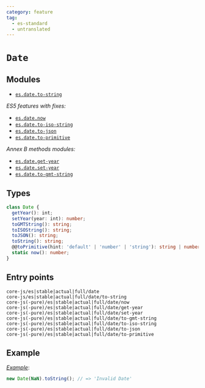 ```yaml
---
category: feature
tag:
  - es-standard
  - untranslated
---
```


# `Date`

## Modules

- [`es.date.to-string`](https://github.com/zloirock/core-js/blob/master/packages/core-js/modules/es.date.to-string.js)

_ES5 features with fixes:_

- [`es.date.now`](https://github.com/zloirock/core-js/blob/master/packages/core-js/modules/es.date.now.js)
- [`es.date.to-iso-string`](https://github.com/zloirock/core-js/blob/master/packages/core-js/modules/es.date.to-iso-string.js)
- [`es.date.to-json`](https://github.com/zloirock/core-js/blob/master/packages/core-js/modules/es.date.to-json.js)
- [`es.date.to-primitive`](https://github.com/zloirock/core-js/blob/master/packages/core-js/modules/es.date.to-primitive.js)

_Annex B methods modules:_

- [`es.date.get-year`](https://github.com/zloirock/core-js/blob/master/packages/core-js/modules/es.date.get-year.js)
- [`es.date.set-year`](https://github.com/zloirock/core-js/blob/master/packages/core-js/modules/es.date.set-year.js)
- [`es.date.to-gmt-string`](https://github.com/zloirock/core-js/blob/master/packages/core-js/modules/es.date.to-gmt-string.js)

## Types

```ts
class Date {
  getYear(): int;
  setYear(year: int): number;
  toGMTString(): string;
  toISOString(): string;
  toJSON(): string;
  toString(): string;
  @@toPrimitive(hint: 'default' | 'number' | 'string'): string | number;
  static now(): number;
}
```

## Entry points

```
core-js/es|stable|actual|full/date
core-js/es|stable|actual|full/date/to-string
core-js(-pure)/es|stable|actual|full/date/now
core-js(-pure)/es|stable|actual|full/date/get-year
core-js(-pure)/es|stable|actual|full/date/set-year
core-js(-pure)/es|stable|actual|full/date/to-gmt-string
core-js(-pure)/es|stable|actual|full/date/to-iso-string
core-js(-pure)/es|stable|actual|full/date/to-json
core-js(-pure)/es|stable|actual|full/date/to-primitive
```

## Example

[_Example_](https://goo.gl/haeHLR):

```js
new Date(NaN).toString(); // => 'Invalid Date'
```
